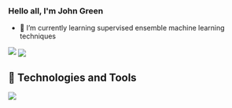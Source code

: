 ### Hello all, I'm John Green

- 🌱 I’m currently learning supervised ensemble machine learning techniques

<!--- <img src="https://github-readme-stats.vercel.app/api?username=johgreen&&show_icons=true&title_color=ffffff&icon_color=bb2acf&text_color=daf7dc&bg_color=151515"> -->

<img src="https://github-readme-stats.vercel.app/api?username=johgreen&theme=prussian">
<img align="center" src="https://github-readme-stats.vercel.app/api/top-langs/?username=johgreen&theme=prussian" />

## 🔧 Technologies and Tools 
<img align src="https://img.shields.io/badge/Code-Python-informational?style=flat" > 
